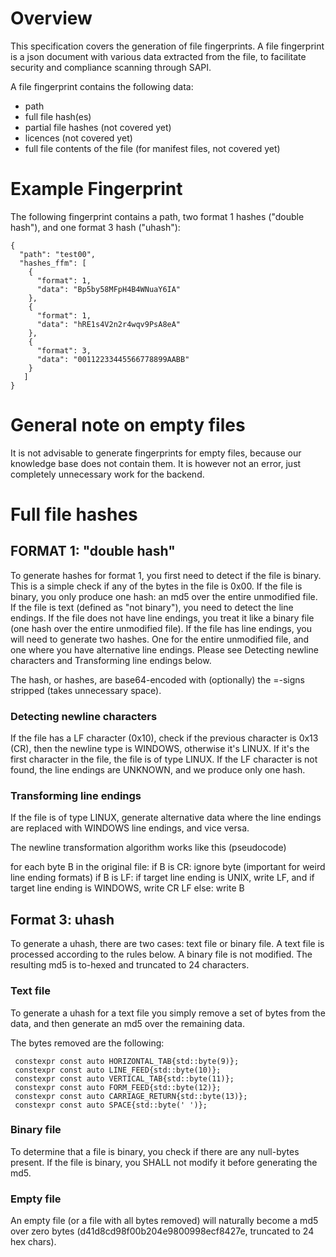 # Overview

This specification covers the generation of file fingerprints. A file fingerprint is a json document with various data extracted from the file, to facilitate security and compliance scanning through SAPI. 

A file fingerprint contains the following data: 
- path 
- full file hash(es) 
- partial file hashes (not covered yet) 
- licences (not covered yet) 
- full file contents of the file (for manifest files, not covered yet) 

# Example Fingerprint

The following fingerprint contains a path, two format 1 hashes ("double hash"), and one format 3 hash ("uhash"):

```
{
  "path": "test00",
  "hashes_ffm": [
    {
      "format": 1,
      "data": "Bp5by58MFpH4B4WNuaY6IA"
    },
    {
      "format": 1,
      "data": "hRE1s4V2n2r4wqv9PsA8eA"
    },
    {
      "format": 3,
      "data": "00112233445566778899AABB"
    }
   ]
}
```

# General note on empty files

It is not advisable to generate fingerprints for empty files, because our knowledge base does not contain them.
It is however not an error, just completely unnecessary work for the backend.

# Full file hashes

## FORMAT 1: "double hash"

To generate hashes for format 1, you first need to detect if the file is binary.
This is a simple check if any of the bytes in the file is 0x00.
If the file is binary, you only produce one hash: an md5 over the entire unmodified file.
If the file is text (defined as "not binary"), you need to detect the line endings.
If the file does not have line endings, you treat it like a binary file (one hash over the entire unmodified file).
If the file has line endings, you will need to generate two hashes. One for the entire unmodified file, and one
where you have alternative line endings. Please see Detecting newline characters and Transforming line endings below. 

The hash, or hashes, are base64-encoded with (optionally) the =-signs stripped (takes unnecessary space).

### Detecting newline characters

If the file has a LF character (0x10), check if the previous character is 0x13 (CR), then the newline type is WINDOWS, otherwise it's LINUX. If it's the first character in the file, the file is of type LINUX. If the LF character is not found, the line endings are UNKNOWN, and we produce only one hash.

### Transforming line endings

If the file is of type LINUX, generate alternative data where the line endings are replaced with WINDOWS line endings, and vice versa.

The newline transformation algorithm works like this (pseudocode)

for each byte B in the original file:
  if B is CR: ignore byte (important for weird line ending formats)
  if B is LF: if target line ending is UNIX, write LF, and if target
              line ending is WINDOWS, write CR LF
  else: write B 

## Format 3: uhash

To generate a uhash, there are two cases: text file or binary file.
A text file is processed according to the rules below. A binary file is not modified.
The resulting md5 is to-hexed and truncated to 24 characters.

### Text file
To generate a uhash for a text file you simply remove a set of bytes from the data, and then generate an md5 over the remaining data.

The bytes removed are the following:

```
 constexpr const auto HORIZONTAL_TAB{std::byte(9)};
 constexpr const auto LINE_FEED{std::byte(10)};
 constexpr const auto VERTICAL_TAB{std::byte(11)};
 constexpr const auto FORM_FEED{std::byte(12)};
 constexpr const auto CARRIAGE_RETURN{std::byte(13)};
 constexpr const auto SPACE{std::byte(' ')};
```

### Binary file
To determine that a file is binary, you check if there are any null-bytes present.
If the file is binary, you SHALL not modify it before generating the md5.

### Empty file
An empty file (or a file with all bytes removed) will naturally become a md5 over zero bytes (d41d8cd98f00b204e9800998ecf8427e, truncated to 24 hex chars).